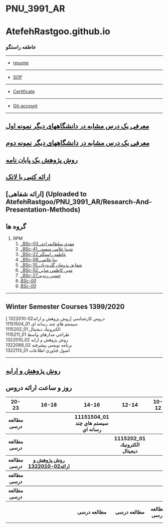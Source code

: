 # PNU_3991_AR
# AtefehRastgoo.github.io

###  عاطفه راستگو
 
---
- [resume](https://atefehrastgoo.github.io/index.html)
---
- [SOP](https://atefehrastgoo.github.io/SOP)
---
- [Certificate](https://atefehrastgoo.github.io/Certificate.jpg)
---
- [Git-account](https://atefehrastgoo.github.io/patchwork.jpg)
---
[ معرفی یک درس مشابه در دانشگاههای دیگر نمونه اول](http://smbidoki.ir/crsdetail.php?crsid=41)
---
[ معرفی یک درس مشابه در دانشگاههای دیگر نمونه دوم](https://www.sku.ac.ir/Department/computer-engineering/Department-CourseCatalogDetail/62)
---
[روش پژوهش یک پایان نامه](https://atefehrastgoo.github.io/ThesisForMethodology.pdf)
---
[ارائه کتبی با لاتک](https://github.com/AtefehRastgoo/PNU_3991_AR/blob/main/Research-And-Presentation-Methods/Latex.rar)
---
[ارائه شفاهی] (Uploaded to AtefehRastgoo/PNU_3991_AR/Research-And-Presentation-Methods)
------------------


## گروه ها
    
1. RPM 
    1. [_BSc-03_مهدی سلطانمرادی](https://github.com/AliRazavi-edu/PNU_3991/tree/master/_BSc/ResearchAndPresentationMethods/1115133_01/03_%D9%85%D9%87%D8%AF%D9%8A%20%D8%B3%D9%84%D8%B7%D8%A7%D9%86%20%D9%85%D8%B1%D8%A7%D8%AF%D9%8A)   
    1. [_BSc-41_شیوا غلامی منصور](https://github.com/AliRazavi-edu/PNU_3991/tree/master/_BSc/ResearchAndPresentationMethods/1322010_02/41_%D8%B4%D9%8A%D9%88%D8%A7%20%D8%BA%D9%84%D8%A7%D9%85%D9%8A%20%D9%85%D9%86%D8%B5%D9%88%D8%B1) 
    1. [_BSc-22_عاطفه راستگو](https://github.com/AliRazavi-edu/PNU_3991/tree/master/_BSc/ResearchAndPresentationMethods/1322010_02/22_%D8%B9%D8%A7%D8%B7%D9%81%D9%87%20%D8%B1%D8%A7%D8%B3%D8%AA%DA%AF%D9%88)
    1. [_BSc-08_بیتا غلامی](https://github.com/AliRazavi-edu/PNU_3991/tree/master/_BSc/ResearchAndPresentationMethods/1115133_01/08_%D8%A8%D9%8A%20%D8%AA%D8%A7%20%D8%BA%D9%81%D8%A7%D8%B1%D9%8A)
    1. [_BSc-10_شقایق پژومان گلرودیان](https://github.com/AliRazavi-edu/PNU_3991/tree/master/_BSc/ResearchAndPresentationMethods/1322010_02/22_%D8%B9%D8%A7%D8%B7%D9%81%D9%87%20%D8%B1%D8%A7%D8%B3%D8%AA%DA%AF%D9%88)
    1. [_BSc-52_متين كاظمي صابر](https://github.com/AliRazavi-edu/PNU_3991/tree/master/_BSc/ResearchAndPresentationMethods/1322010_02/52_%D9%85%D8%AA%D9%8A%D9%86%20%D9%83%D8%A7%D8%B8%D9%85%D9%8A%20%D8%B5%D8%A7%D8%A8%D8%B1)
    1. [_BSc-27_حسین زندیه](https://github.com/AliRazavi-edu/PNU_3991/tree/master/_BSc/ResearchAndPresentationMethods/1322010_01/27_%D8%AD%D8%B3%D9%8A%D9%86%20%D8%B2%D9%86%D8%AF%D9%8A%D9%87)
    1. [_BSc-00_](https://github.com/AliRazavi-edu/PNU_3991/tree/master/_BSc/ResearchAndPresentationMethods/1322010_02/22_%D8%B9%D8%A7%D8%B7%D9%81%D9%87%20%D8%B1%D8%A7%D8%B3%D8%AA%DA%AF%D9%88)
    1. [_BSc-00_](https://github.com/AliRazavi-edu/PNU_3991/tree/master/_BSc/ResearchAndPresentationMethods/1322010_02/22_%D8%B9%D8%A7%D8%B7%D9%81%D9%87%20%D8%B1%D8%A7%D8%B3%D8%AA%DA%AF%D9%88)
 
 ---
 Winter Semester Courses 1399/2020
 ---
 دروس کارشناسی
[روش پژوهش و ارائه02-1322010 ]
<br>
11151504_01 سيستم هاي چند رسانه اي
<br>
1115202_01 الكترونيك ديجيتال
<br>
1115211_01 طراحي مدارهاي واسط
<br>
1322010_02 روش پژوهش و ارايه
<br>
1322089_02 برنامه نويسي پيشرفته
<br>
1322113_01 اصول فناوري اطلاعات
<br>

---
 [روش پژوهش و ارايه](https://github.com/AliRazavi-edu/PNU_3991/tree/master/_BSc/ResearchAndPresentationMethods#TOC)
 ---
 <a name="Course-Table"></a>
## روز و ساعت ارائه دروس
<div dir="ltr">
<table style="width:100%">
  <tr>
    <th >20-23</th>
    <th >16-18</th>
    <th >14-16</th>
    <th >12-14</th>
    <th>10-12</th>
    <th>8-10</th>
    <th>روز</th>
  </tr>
  <tr>
    <th>مطالعه درسی</th>
    <th ></th>
    <th >11151504_01 سيستم هاي چند رسانه اي</th>
    <th ></th>
    <th></th>
    <th></th>
    <th>شنبه</th>
  </tr>
   <tr>
    <th>مطالعه درسی</th>
    <th ></th>
    <th ></th>
    <th>1115202_01 الكترونيك ديجيتال</th>
    <th></th>
    <th ></th>
    <th>یک شنبه</th>
  </tr>
   <tr>
     <th>مطالعه درسی</th>
     <th ><a href="https://github.com/AliRazavi-edu/PNU_3991/tree/master/_BSc/ResearchAndPresentationMethods#TOC" >روش پژوهش و ارائه02-1322010</a> </th>
     <th ></th>
     <th></th>
     <th></th>
    <th ></th>   
    <th>دوشنبه</th>
  </tr>
   <tr>
    <th>مطالعه درسی</th>
    <th ></th>
    <th ></th>
    <th></th>
    <th></th>
    <th ></th>
    <th>سه شنبه</th>
  </tr>
   <tr>
    <th>مطالعه درسی</th>
    <th ></th>
    <th ></th>
    <th></th>
    <th></th>
     <th ></th>
    <th>چهارشنبه</th>
  </tr>
   <tr>
     <th ></th>
     <th ></th>
     <th>مطالعه درسی</th>
     <th>مطالعه درسی</th>
     <th>مطالعه درسی</th>
    <th>1322089_02 برنامه نويسي پيشرفته</th>
    <th>پنج شنبه</th>
  </tr>
</table>
</div>
